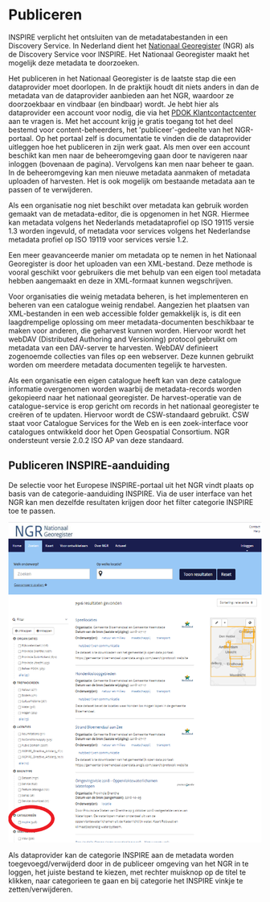 # Publiceren

INSPIRE verplicht het ontsluiten van de metadatabestanden in een Discovery Service. In Nederland dient het <a href="https://www.nationaalgeoregister.nl/geonetwork/srv/dut/catalog.search#/home" target="_blank"> Nationaal Georegister</a> (NGR) als de Discovery Service voor INSPIRE. Het Nationaal Georegister maakt het mogelijk deze metadata te doorzoeken. 

Het publiceren in het Nationaal Georegister is de laatste stap die een dataprovider moet doorlopen. In de praktijk houdt dit niets anders in dan de metadata van de dataprovider aanbieden aan het NGR, waardoor ze doorzoekbaar en vindbaar (en bindbaar) wordt. Je hebt hier als dataprovider een account voor nodig, die via het <a href="https://www.pdok.nl/contact" target="_blank"> PDOK Klantcontactcenter</a> aan te vragen is. Met het account krijg je gratis toegang tot het deel bestemd voor content-beheerders, het 'publiceer'-gedeelte van het NGR-portaal. Op het portaal zelf is documentatie te vinden die de dataprovider uitleggen hoe het publiceren in zijn werk gaat. Als men over een account beschikt kan men naar de beheeromgeving gaan door te navigeren naar inloggen (bovenaan de pagina). Vervolgens kan men naar beheer te gaan. In de beheeromgeving kan men nieuwe metadata aanmaken of metadata uploaden of harvesten. Het is ook mogelijk om bestaande metadata aan te passen of te verwijderen.

Als een organisatie nog niet beschikt over metadata kan gebruik worden gemaakt van de metadata-editor, die is opgenomen in het NGR. Hiermee kan metadata volgens het Nederlands metadataprofiel op ISO 19115 versie 1.3 worden ingevuld, of metadata voor services volgens het Nederlandse metadata profiel op ISO 19119 voor services versie 1.2.

Een meer geavanceerde manier om metadata op te nemen in het Nationaal Georegister is door het uploaden van een XML-bestand. Deze methode is vooral geschikt voor gebruikers die met behulp van een eigen tool metadata hebben aangemaakt en deze in XML-formaat kunnen wegschrijven.

Voor organisaties die weinig metadata beheren, is het implementeren en beheren van een catalogue weinig rendabel. Aangezien het plaatsen van XML-bestanden in een web accessible folder gemakkelijk is, is dit een laagdrempelige oplossing om meer metadata-documenten beschikbaar te maken voor anderen, die geharvest kunnen worden. Hiervoor wordt het webDAV (Distributed Authoring and Versioning) protocol gebruikt om metadata van een DAV-server te harvesten. WebDAV definieert zogenoemde collecties van files op een webserver. Deze kunnen gebruikt worden om meerdere metadata documenten tegelijk te
harvesten.

Als een organisatie een eigen catalogue heeft kan van deze catalogue informatie overgenomen worden waarbij de metadata-records worden gekopieerd naar het nationaal georegister. De harvest-operatie van de catalogue-service is erop gericht om records in het nationaal georegister te creëren of te updaten. Hiervoor wordt de CSW-standaard gebruikt. CSW staat voor Catalogue Services for the Web en is een zoek-interface voor catalogues ontwikkeld door het Open Geospatial Consortium. NGR ondersteunt versie 2.0.2 ISO AP van deze standaard.

## Publiceren INSPIRE-aanduiding

De selectie voor het Europese INSPIRE-portaal uit het NGR vindt plaats op basis van de categorie-aanduiding INSPIRE. Via de user interface van het NGR kan men dezelfde resultaten krijgen door het filter categorie INSPIRE toe te passen.

![NGR met categorie INSPIRE ](media/NGR-categorie-INSPIRE.png "Gebruik in het NGR het filter 'Inspire' om alle beschikbare INSPIRE-compliant datasets te vinden.")

Als dataprovider kan de categorie INSPIRE aan de metadata worden toegevoegd/verwijderd door in de publiceer omgeving van het NGR in te loggen, het juiste bestand te kiezen, met rechter muisknop op de titel te klikken, naar categorieen te gaan en bij categorie het INSPIRE vinkje te zetten/verwijderen.
